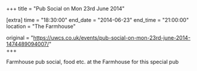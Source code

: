 +++
title = "Pub Social on Mon 23rd June 2014"

[extra]
time = "18:30:00"
end_date = "2014-06-23"
end_time = "21:00:00"
location = "The Farmhouse"

original = "https://uwcs.co.uk/events/pub-social-on-mon-23rd-june-2014-1474489094007/"    
+++

Farmhouse pub social, food etc. at the Farmhouse for this special pub

